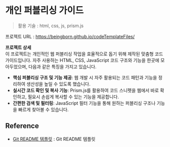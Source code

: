# 개인 퍼블리싱 가이드    
> 활용 기술 : html, css, js, prism.js

프로젝트 URL : https://beingborn.github.io/codeTemplateFiles/
  
**프로젝트 상세**  
이 프로젝트는 개인적인 웹 퍼블리싱 작업을 효율적으로 돕기 위해 제작된 맞춤형 코드 가이드입니다. 
자주 사용하는 HTML, CSS, JavaScript 코드 구조와 기능을 한곳에 모아두었으며, 다음과 같은 특징을 가지고 있습니다.

  - **핵심 퍼블리싱 구조 및 기능 제공**: 웹 개발 시 자주 활용되는 코드 패턴과 기능을 정리하여 생산성을 높일 수 있도록 했습니다.
  - **실시간 코드 확인 및 복사 기능**: Prism.js를 활용하여 코드 스니펫을 웹에서 바로 확인하고, 필요시 손쉽게 복사할 수 있는 기능을 제공합니다.
  - **간편한 검색 및 필터링**: JavaScript 필터 기능을 통해 원하는 퍼블리싱 구조나 기능을 빠르게 찾아볼 수 있습니다.

## Reference
- [Git README 템플릿](https://github.com/ohahohah/readme-template) : Git README 템플릿 
